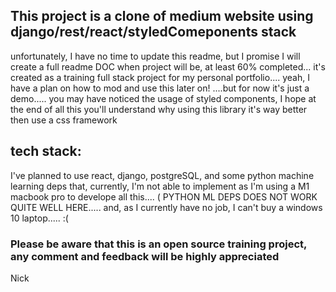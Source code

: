 ## This project is a clone of medium website using django/rest/react/styledComeponents stack

unfortunately, I have no time to update this readme, but I promise I will create a full readme DOC when project will be, at least 60% completed...
it's created as a training full stack project for my personal portfolio.... yeah, I have a plan on how to mod and use this later on! ....but for now it's just a demo.....
you may have noticed the usage of styled components, I hope at the end of all this you'll understand why using this library it's way better then use a css framework


## tech stack:


I've planned to use react, django, postgreSQL, and some python machine learning deps that, currently, I'm not able to implement as I'm using a M1 macbook pro to develope all this.... ( PYTHON ML DEPS DOES NOT WORK QUITE WELL HERE.....  and, as I currently have no job, I can't buy a windows 10 laptop..... :(


### Please be aware that this is an open source training project, any comment and feedback will be highly appreciated


Nick

